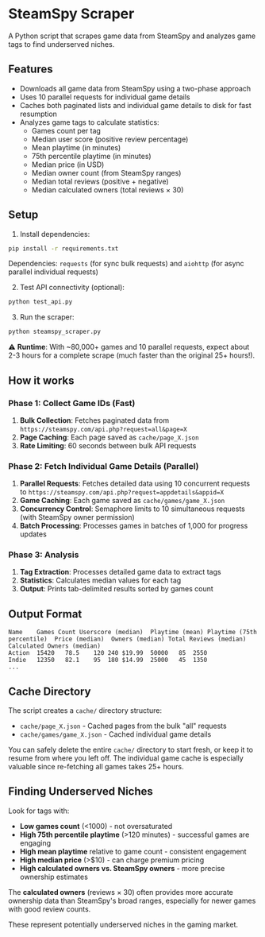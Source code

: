 # SteamSpy Scraper

A Python script that scrapes game data from SteamSpy and analyzes game tags to find underserved niches.

## Features

- Downloads all game data from SteamSpy using a two-phase approach
- Uses 10 parallel requests for individual game details
- Caches both paginated lists and individual game details to disk for fast resumption
- Analyzes game tags to calculate statistics:
  - Games count per tag
  - Median user score (positive review percentage)
  - Mean playtime (in minutes)
  - 75th percentile playtime (in minutes)
  - Median price (in USD)
  - Median owner count (from SteamSpy ranges)
  - Median total reviews (positive + negative)
  - Median calculated owners (total reviews × 30)

## Setup

1. Install dependencies:

```bash
pip install -r requirements.txt
```

Dependencies: `requests` (for sync bulk requests) and `aiohttp` (for async parallel individual requests)

2. Test API connectivity (optional):

```bash
python test_api.py
```

3. Run the scraper:

```bash
python steamspy_scraper.py
```

⚠️ **Runtime**: With ~80,000+ games and 10 parallel requests, expect about 2-3 hours for a complete scrape (much faster than the original 25+ hours!).

## How it works

### Phase 1: Collect Game IDs (Fast)

1. **Bulk Collection**: Fetches paginated data from `https://steamspy.com/api.php?request=all&page=X`
2. **Page Caching**: Each page saved as `cache/page_X.json`
3. **Rate Limiting**: 60 seconds between bulk API requests

### Phase 2: Fetch Individual Game Details (Parallel)

1. **Parallel Requests**: Fetches detailed data using 10 concurrent requests to `https://steamspy.com/api.php?request=appdetails&appid=X`
2. **Game Caching**: Each game saved as `cache/games/game_X.json`
3. **Concurrency Control**: Semaphore limits to 10 simultaneous requests (with SteamSpy owner permission)
4. **Batch Processing**: Processes games in batches of 1,000 for progress updates

### Phase 3: Analysis

1. **Tag Extraction**: Processes detailed game data to extract tags
2. **Statistics**: Calculates median values for each tag
3. **Output**: Prints tab-delimited results sorted by games count

## Output Format

```
Name	Games Count	Userscore (median)	Playtime (mean)	Playtime (75th percentile)	Price (median)	Owners (median)	Total Reviews (median)	Calculated Owners (median)
Action	15420	78.5	120	240	$19.99	50000	85	2550
Indie	12350	82.1	95	180	$14.99	25000	45	1350
...
```

## Cache Directory

The script creates a `cache/` directory structure:

- `cache/page_X.json` - Cached pages from the bulk "all" requests
- `cache/games/game_X.json` - Cached individual game details

You can safely delete the entire `cache/` directory to start fresh, or keep it to resume from where you left off. The individual game cache is especially valuable since re-fetching all games takes 25+ hours.

## Finding Underserved Niches

Look for tags with:

- **Low games count** (<1000) - not oversaturated
- **High 75th percentile playtime** (>120 minutes) - successful games are engaging
- **High mean playtime** relative to game count - consistent engagement
- **High median price** (>$10) - can charge premium pricing
- **High calculated owners vs. SteamSpy owners** - more precise ownership estimates

The **calculated owners** (reviews × 30) often provides more accurate ownership data than SteamSpy's broad ranges, especially for newer games with good review counts.

These represent potentially underserved niches in the gaming market.
